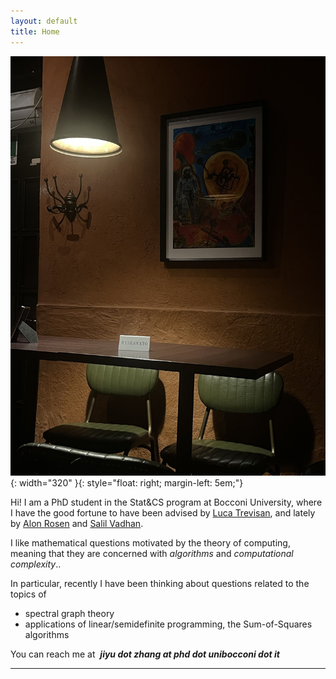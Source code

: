 ```yaml
---
layout: default
title: Home
---
```




![PROG](/assets/prog.jpg){: width="320" }{: style="float: right; margin-left: 5em;"}


Hi! I am a PhD student in the Stat&CS program at Bocconi University, where I have the good fortune to have been advised by [Luca Trevisan](https://lucatrevisan.github.io/), and lately by [Alon Rosen](https://www.alonrosen.net/) and [Salil Vadhan](https://salil.seas.harvard.edu/).

I like mathematical questions motivated by the theory of computing, meaning that they are concerned with *algorithms* and *computational complexity*..

In particular, recently I have been thinking about questions related to the topics of

* spectral graph theory
* applications of linear/semidefinite programming, the Sum-of-Squares algorithms


You can reach me at &nbsp;***jiyu dot zhang at phd dot unibocconi dot it***

---







